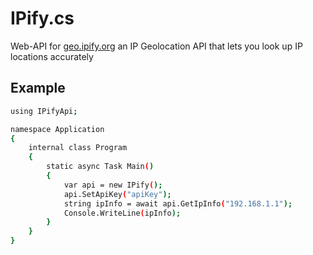 # IPify.cs
Web-API for [geo.ipify.org](https://geo.ipify.org) an IP Geolocation API that lets you look up IP locations accurately

## Example
```bash
using IPifyApi;

namespace Application
{
    internal class Program
    {
        static async Task Main()
        {
            var api = new IPify();
            api.SetApiKey("apiKey");
            string ipInfo = await api.GetIpInfo("192.168.1.1");
            Console.WriteLine(ipInfo);
        }
    }
}
```
